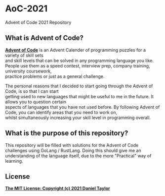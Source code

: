# AoC-2021
Advent of Code 2021 Repository

## What is Advent of Code?
[**Advent of Code**](https://adventofcode.com/) is an Advent Calender of programming puzzles for a variety of skill sets  
and skill levels that can be solved in any programming language you like.  
People use them as a speed contest, interview prep, company training, university coursework,  
practice problems or just as a general challenge.

The personal reasons that I decided to start going through the Advent of Code, is so that I can start  
getting used to new languages that might be useful to me in the future. It allows you to question certain  
aspects of languages that you have not used before. By following Advent of Code, you can identify areas that you need to work on,  
whilst simultaneously increasing your skill level in programming overall.

## What is the purpose of this repository?
This repository will be filled with solutions for the Advent of Code challenges using GoLang / RustLang. Doing this
should give me an understanding of the language itself, due to the more "Practical" way of learning.

## License
[**The MIT License: Copyright (c) 2021 Daniel Taylor**](https://github.com/DannyT115/AoC-2021/blob/main/LICENSE)
